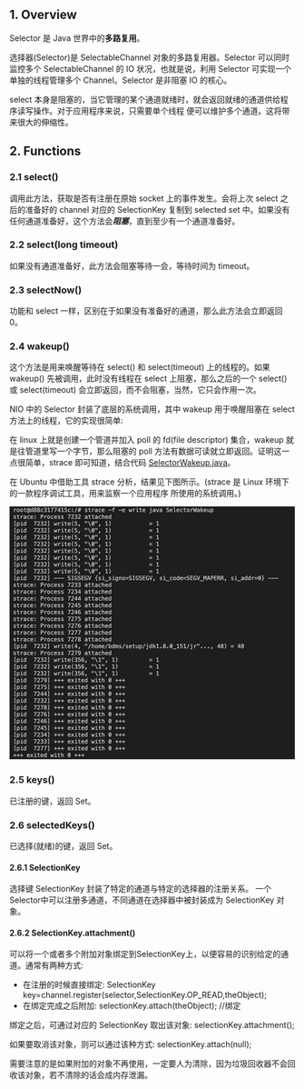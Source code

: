 ## 1. Overview
Selector 是 Java 世界中的**多路复用**。

选择器(Selector)是 SelectableChannel 对象的多路复用器。Selector 可以同时监控多个 SelectableChannel 的 IO 
状况，也就是说，利用 Selector 可实现一个单独的线程管理多个 Channel。Selector 是非阻塞 IO 的核心。

select 本身是阻塞的，当它管理的某个通道就绪时，就会返回就绪的通道供给程序读写操作。对于应用程序来说，只需要单个线程
便可以维护多个通道。这将带来很大的伸缩性。

## 2. Functions
### 2.1 select() 
调用此方法，获取是否有注册在原始 socket 上的事件发生。会将上次 select 之后的准备好的 channel 对应的 SelectionKey 
复制到 selected set 中。如果没有任何通道准备好，这个方法会***阻塞***，直到至少有一个通道准备好。

### 2.2 select(long timeout)
如果没有通道准备好，此方法会阻塞等待一会，等待时间为 timeout。

### 2.3 selectNow()
功能和 select 一样，区别在于如果没有准备好的通道，那么此方法会立即返回 0。

### 2.4 wakeup()
这个方法是用来唤醒等待在 select() 和 select(timeout) 上的线程的。如果 wakeup() 先被调用，此时没有线程在 select 
上阻塞，那么之后的一个 select() 或 select(timeout) 会立即返回，而不会阻塞，当然，它只会作用一次。

NIO 中的 Selector 封装了底层的系统调用，其中 wakeup 用于唤醒阻塞在 select 方法上的线程，它的实现很简单:

在 linux 上就是创建一个管道并加入 poll 的 fd(file descriptor) 集合，wakeup 就是往管道里写一个字节，那么阻塞的 
poll 方法有数据可读就立即返回。证明这一点很简单，strace 即可知道，结合代码
[SelectorWakeup.java](../../../../../bottomlevel/src/SelectorWakeup.java)。

在 Ubuntu 中借助工具 strace 分析，结果见下图所示。(strace 是 Linux 环境下的一款程序调试工具，用来监察一个应用程序
所使用的系统调用。)

![selector_wakeup.png](../../../../../pics/selector_wakeup.png)

### 2.5 keys()
已注册的键，返回 Set<SelectionKey>。

### 2.6 selectedKeys()
已选择(就绪)的键，返回 Set<SelectionKey>。

#### 2.6.1 SelectionKey
选择键 SelectionKey 封装了特定的通道与特定的选择器的注册关系。
一个Selector中可以注册多通道，不同通道在选择器中被封装成为 SelectionKey 对象。

#### 2.6.2 SelectionKey.attachment()
可以将一个或者多个附加对象绑定到SelectionKey上，以便容易的识别给定的通道。通常有两种方式:
- 在注册的时候直接绑定:
  SelectionKey key=channel.register(selector,SelectionKey.OP_READ,theObject); 
- 在绑定完成之后附加:
  selectionKey.attach(theObject); //绑定

绑定之后，可通过对应的 SelectionKey 取出该对象: selectionKey.attachment();

如果要取消该对象，则可以通过该种方式: selectionKey.attach(null);

需要注意的是如果附加的对象不再使用，一定要人为清除，因为垃圾回收器不会回收该对象，若不清除的话会成内存泄漏。